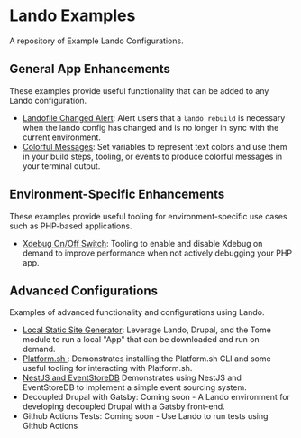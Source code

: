 # Lando Examples

A repository of Example Lando Configurations.

## General App Enhancements
These examples provide useful functionality that can be added to any Lando configuration.

- [Landofile Changed Alert](landofile-changed-alert): 
  Alert users that a `lando rebuild` is necessary when the lando config has changed and is no longer in sync with the
  current environment.
- [Colorful Messages](colorful-messages): 
  Set variables to represent text colors and use them in your build steps, tooling, or events to produce colorful 
  messages in your terminal output.

## Environment-Specific Enhancements
These examples provide useful tooling for environment-specific use cases such as PHP-based applications.

- [Xdebug On/Off Switch](xdebug):
  Tooling to enable and disable Xdebug on demand to improve performance when not actively debugging your PHP app.

## Advanced Configurations
Examples of advanced functionality and configurations using Lando.

- [Local Static Site Generator](tome): 
  Leverage Lando, Drupal, and the Tome module to run a local "App" that can be downloaded and run on demand.
- [Platform.sh ](platformsh):
  Demonstrates installing the Platform.sh CLI and some useful tooling for interacting with Platform.sh.
- [NestJS and EventStoreDB](nestjs-eventstoredb)
  Demonstrates using NestJS and EventStoreDB to implement a simple event sourcing system.
- Decoupled Drupal with Gatsby:
  Coming soon - A Lando environment for developing decoupled Drupal with a Gatsby front-end.
- Github Actions Tests:
  Coming soon - Use Lando to run tests using Github Actions
